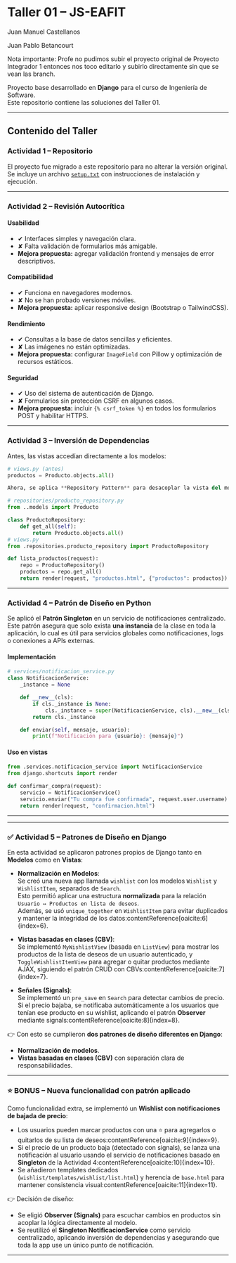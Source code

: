 #  Taller 01 – JS-EAFIT

Juan Manuel Castellanos

Juan Pablo Betancourt

Nota importante: Profe no pudimos subir el proyecto original de Proyecto Integrador 1 entonces nos toco editarlo y subirlo directamente sin que se vean las branch.

Proyecto base desarrollado en **Django** para el curso de Ingeniería de Software.  
Este repositorio contiene las soluciones del Taller 01.

---

##  Contenido del Taller

###  Actividad 1 – Repositorio
El proyecto fue migrado a este repositorio  para no alterar la versión original.  
Se incluye un archivo [`setup.txt`](./setup.txt) con instrucciones de instalación y ejecución.

---

###  Actividad 2 – Revisión Autocrítica

#### Usabilidad
- ✔ Interfaces simples y navegación clara.  
- ✘ Falta validación de formularios más amigable.  
- **Mejora propuesta:** agregar validación frontend y mensajes de error descriptivos.  

#### Compatibilidad
- ✔ Funciona en navegadores modernos.  
- ✘ No se han probado versiones móviles.  
- **Mejora propuesta:** aplicar responsive design (Bootstrap o TailwindCSS).  

#### Rendimiento
- ✔ Consultas a la base de datos sencillas y eficientes.  
- ✘ Las imágenes no están optimizadas.  
- **Mejora propuesta:** configurar `ImageField` con Pillow y optimización de recursos estáticos.  

#### Seguridad
- ✔ Uso del sistema de autenticación de Django.  
- ✘ Formularios sin protección CSRF en algunos casos.  
- **Mejora propuesta:** incluir `{% csrf_token %}` en todos los formularios POST y habilitar HTTPS.  

---

###  Actividad 3 – Inversión de Dependencias

Antes, las vistas accedían directamente a los modelos:  

```python
# views.py (antes)
productos = Producto.objects.all()

Ahora, se aplica **Repository Pattern** para desacoplar la vista del modelo:  

# repositories/producto_repository.py
from ..models import Producto

class ProductoRepository:
    def get_all(self):
        return Producto.objects.all()
# views.py
from .repositories.producto_repository import ProductoRepository

def lista_productos(request):
    repo = ProductoRepository()
    productos = repo.get_all()
    return render(request, "productos.html", {"productos": productos})
```

---

###  Actividad 4 – Patrón de Diseño en Python

Se aplicó el **Patrón Singleton** en un servicio de notificaciones centralizado.  
Este patrón asegura que solo exista **una instancia** de la clase en toda la aplicación, lo cual es útil para servicios globales como notificaciones, logs o conexiones a APIs externas.

####  Implementación

```python
# services/notificacion_service.py
class NotificacionService:
    _instance = None

    def __new__(cls):
        if cls._instance is None:
            cls._instance = super(NotificacionService, cls).__new__(cls)
        return cls._instance

    def enviar(self, mensaje, usuario):
        print(f"Notificación para {usuario}: {mensaje}")
```

####  Uso en vistas

```python
from .services.notificacion_service import NotificacionService
from django.shortcuts import render

def confirmar_compra(request):
    servicio = NotificacionService()
    servicio.enviar("Tu compra fue confirmada", request.user.username)
    return render(request, "confirmacion.html")
```
---
---

### ✅ Actividad 5 – Patrones de Diseño en Django

En esta actividad se aplicaron patrones propios de Django tanto en **Modelos** como en **Vistas**:

- **Normalización en Modelos**:  
  Se creó una nueva app llamada `wishlist` con los modelos `Wishlist` y `WishlistItem`, separados de `Search`.  
  Esto permitió aplicar una estructura **normalizada** para la relación `Usuario ↔ Productos en lista de deseos`.  
  Además, se usó `unique_together` en `WishlistItem` para evitar duplicados y mantener la integridad de los datos:contentReference[oaicite:6]{index=6}.

- **Vistas basadas en clases (CBV)**:  
  Se implementó `MyWishlistView` (basada en `ListView`) para mostrar los productos de la lista de deseos de un usuario autenticado, y `ToggleWishlistItemView` para agregar o quitar productos mediante AJAX, siguiendo el patrón CRUD con CBVs:contentReference[oaicite:7]{index=7}.

- **Señales (Signals)**:  
  Se implementó un `pre_save` en `Search` para detectar cambios de precio.  
  Si el precio bajaba, se notificaba automáticamente a los usuarios que tenían ese producto en su wishlist, aplicando el patrón **Observer** mediante signals:contentReference[oaicite:8]{index=8}.

👉 Con esto se cumplieron **dos patrones de diseño diferentes en Django**:  
- **Normalización de modelos**.  
- **Vistas basadas en clases (CBV)** con separación clara de responsabilidades.  

---

### ⭐ BONUS – Nueva funcionalidad con patrón aplicado

Como funcionalidad extra, se implementó un **Wishlist con notificaciones de bajada de precio**:  

- Los usuarios pueden marcar productos con una ⭐ para agregarlos o quitarlos de su lista de deseos:contentReference[oaicite:9]{index=9}.  
- Si el precio de un producto baja (detectado con signals), se lanza una notificación al usuario usando el servicio de notificaciones basado en **Singleton** de la Actividad 4:contentReference[oaicite:10]{index=10}.  
- Se añadieron templates dedicados (`wishlist/templates/wishlist/list.html`) y herencia de `base.html` para mantener consistencia visual:contentReference[oaicite:11]{index=11}.  

👉 Decisión de diseño:  
- Se eligió **Observer (Signals)** para escuchar cambios en productos sin acoplar la lógica directamente al modelo.  
- Se reutilizó el **Singleton NotificacionService** como servicio centralizado, aplicando inversión de dependencias y asegurando que toda la app use un único punto de notificación.  

---
